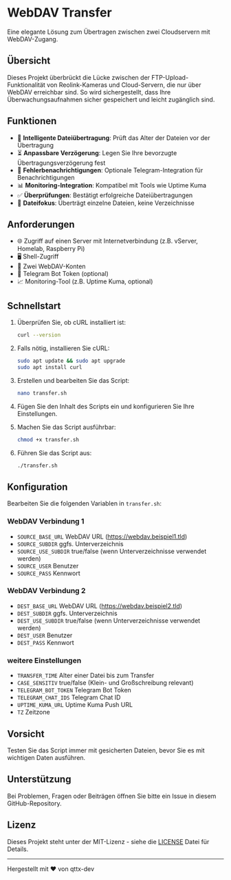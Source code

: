 # WebDAV Transfer

Eine elegante Lösung zum Übertragen zwischen zwei Cloudservern mit WebDAV-Zugang.

## Übersicht

Dieses Projekt überbrückt die Lücke zwischen der FTP-Upload-Funktionalität von Reolink-Kameras und Cloud-Servern, die nur über WebDAV erreichbar sind. So wird sichergestellt, dass Ihre Überwachungsaufnahmen sicher gespeichert und leicht zugänglich sind.

## Funktionen

- 📂 **Intelligente Dateiübertragung**: Prüft das Alter der Dateien vor der Übertragung
- ⏳ **Anpassbare Verzögerung**: Legen Sie Ihre bevorzugte Übertragungsverzögerung fest
- 📱 **Fehlerbenachrichtigungen**: Optionale Telegram-Integration für Benachrichtigungen
- 📊 **Monitoring-Integration**: Kompatibel mit Tools wie Uptime Kuma
- ✅ **Überprüfungen**: Bestätigt erfolgreiche Dateiübertragungen
- 📁 **Dateifokus**: Überträgt einzelne Dateien, keine Verzeichnisse

## Anforderungen

- 🌐 Zugriff auf einen Server mit Internetverbindung (z.B. vServer, Homelab, Raspberry Pi)
- 🖥️ Shell-Zugriff
- 🔑 Zwei WebDAV-Konten
- 🤖 Telegram Bot Token (optional)
- 📈 Monitoring-Tool (z.B. Uptime Kuma, optional)

## Schnellstart

1. Überprüfen Sie, ob cURL installiert ist:
   ```bash
   curl --version
   ```

2. Falls nötig, installieren Sie cURL:
   ```bash
   sudo apt update && sudo apt upgrade
   sudo apt install curl
   ```

3. Erstellen und bearbeiten Sie das Script:
   ```bash
   nano transfer.sh
   ```

4. Fügen Sie den Inhalt des Scripts ein und konfigurieren Sie Ihre Einstellungen.

5. Machen Sie das Script ausführbar:
   ```bash
   chmod +x transfer.sh
   ```

6. Führen Sie das Script aus:
   ```bash
   ./transfer.sh
   ```

## Konfiguration

Bearbeiten Sie die folgenden Variablen in `transfer.sh`:

### WebDAV Verbindung 1
- `SOURCE_BASE_URL`  WebDAV URL (https://webdav.beispiel1.tld)
- `SOURCE_SUBDIR` ggfs. Unterverzeichnis
- `SOURCE_USE_SUBDIR` true/false (wenn Unterverzeichnisse verwendet werden)
- `SOURCE_USER` Benutzer
- `SOURCE_PASS` Kennwort

### WebDAV Verbindung 2
- `DEST_BASE_URL` WebDAV URL (https://webdav.beispiel2.tld)
- `DEST_SUBDIR` ggfs. Unterverzeichnis
- `DEST_USE_SUBDIR` true/false (wenn Unterverzeichnisse verwendet werden)
- `DEST_USER` Benutzer
- `DEST_PASS` Kennwort

### weitere Einstellungen
- `TRANSFER_TIME` Alter einer Datei bis zum Transfer
- `CASE_SENSITIV` true/false (Klein- und Großschreibung relevant)
- `TELEGRAM_BOT_TOKEN` Telegram Bot Token
- `TELEGRAM_CHAT_IDS` Telegram Chat ID
- `UPTIME_KUMA_URL` Uptime Kuma Push URL
- `TZ` Zeitzone

## Vorsicht

Testen Sie das Script immer mit gesicherten Dateien, bevor Sie es mit wichtigen Daten ausführen.

## Unterstützung

Bei Problemen, Fragen oder Beiträgen öffnen Sie bitte ein Issue in diesem GitHub-Repository.

## Lizenz

Dieses Projekt steht unter der MIT-Lizenz - siehe die [LICENSE](LICENSE) Datei für Details.

---

Hergestellt mit ❤️ von qttx-dev
